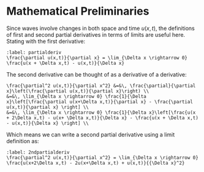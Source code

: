 # Mathematical Preliminaries

Since waves involve changes in both space and time $u(x,\,t)$, the definitions of first and second partial derivatives in terms of limits
are useful here.  Stating with the first derivative:

```{math}
:label: partialderiv
\frac{\partial u(x,t)}{\partial x} = \lim_{\Delta x \rightarrow 0} \frac{u(x + \Delta x,t) - u(x,t)}{\Delta x} 
```
The second derivative can be thought of as a derivative of a derivative:
```{math}
\frac{\partial^2 u(x,t)}{\partial x^2} &=&\, \frac{\partial}{\partial x}\left(\frac{\partial u(x,t)}{\partial x}\right) \\
&=&\, \lim_{\Delta x \rightarrow 0} \frac{1}{\Delta x}\left[\frac{\partial u(x+\Delta x,t)}{\partial x} - \frac{\partial u(x,t)}{\partial x} \right] \\
&=&\, \lim_{\Delta x \rightarrow 0} \frac{1}{\Delta x}\left[\frac{u(x + 2\Delta x,t) - u(x+ \Delta x,t)}{\Delta x} - \frac{u(x + \Delta x,t) - u(x,t)}{\Delta x} \right] \\
```
Which means we can write a second partial derivative using a limit definition as:
```{math}
:label: 2ndpartialderiv
\frac{\partial^2 u(x,t)}{\partial x^2} = \lim_{\Delta x \rightarrow 0} \frac{u(x+2\Delta x,t) - 2u(x+\Delta x,t) + u(x,t)}{{\Delta x}^2} 
```